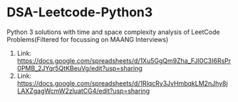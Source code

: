 # DSA-Leetcode-Python3
Python 3 solutions with time and space complexity analysis of LeetCode Problems(Filtered for focussing on MAANG Interviews)

1. Link: https://docs.google.com/spreadsheets/d/1Xu5GgQm9Zha_FJI0C3I6RsPr0PMB_2JYqr5QtKBeuVg/edit?usp=sharing
2. Link: https://docs.google.com/spreadsheets/d/1RlqcRy3JvHmbqkLM2nJhy8jLAXZgagWcmW2zluatCG4/edit?usp=sharing
